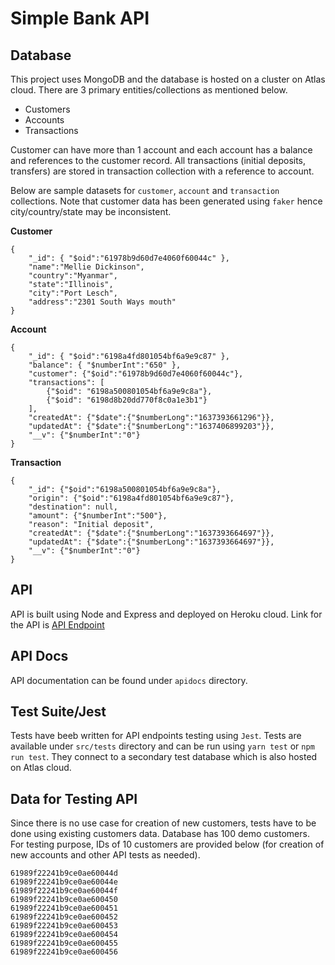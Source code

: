 # Simple Bank API

## Database
This project uses MongoDB and the database is hosted on a cluster on Atlas cloud. There are 3 primary entities/collections as mentioned below.

* Customers
* Accounts
* Transactions

Customer can have more than 1 account and each account has a balance and references to the customer record. All transactions (initial deposits, transfers) are stored in transaction collection with a reference to account.

Below are sample datasets for `customer`, `account` and `transaction` collections. Note that customer data has been generated using `faker` hence city/country/state may be inconsistent.

**Customer**
```
{
    "_id": { "$oid":"61978b9d60d7e4060f60044c" },
    "name":"Mellie Dickinson",
    "country":"Myanmar",
    "state":"Illinois",
    "city":"Port Lesch",
    "address":"2301 South Ways mouth"
}
```

**Account**
```
{
    "_id": { "$oid":"6198a4fd801054bf6a9e9c87" },
    "balance": { "$numberInt":"650" },
    "customer": {"$oid":"61978b9d60d7e4060f60044c"},
    "transactions": [
        {"$oid": "6198a500801054bf6a9e9c8a"},
        {"$oid": "6198d8b20dd770f8c0a1e3b1"}
    ],
    "createdAt": {"$date":{"$numberLong":"1637393661296"}},
    "updatedAt": {"$date":{"$numberLong":"1637406899203"}},
    "__v": {"$numberInt":"0"}
}
```

**Transaction**
```
{
    "_id": {"$oid":"6198a500801054bf6a9e9c8a"},
    "origin": {"$oid":"6198a4fd801054bf6a9e9c87"},
    "destination": null,
    "amount": {"$numberInt":"500"},
    "reason": "Initial deposit",
    "createdAt": {"$date":{"$numberLong":"1637393664697"}},
    "updatedAt": {"$date":{"$numberLong":"1637393664697"}},
    "__v": {"$numberInt":"0"}
}
```

## API
API is built using Node and Express and deployed on Heroku cloud. Link for the API is [API Endpoint](https://pages.github.com/)

## API Docs
API documentation can be found under `apidocs` directory.

## Test Suite/Jest
Tests have beeb written for API endpoints testing using `Jest`. Tests are available under `src/tests` directory and can be run using `yarn test` or `npm run test`. They connect to a secondary test database which is also hosted on Atlas cloud.

## Data for Testing API
Since there is no use case for creation of new customers, tests have to be done using existing customers data. Database has 100 demo customers. For testing purpose, IDs of 10 customers are provided below (for creation of new accounts and other API tests as needed).

```
61989f22241b9ce0ae60044d
61989f22241b9ce0ae60044e
61989f22241b9ce0ae60044f
61989f22241b9ce0ae600450
61989f22241b9ce0ae600451
61989f22241b9ce0ae600452
61989f22241b9ce0ae600453
61989f22241b9ce0ae600454
61989f22241b9ce0ae600455
61989f22241b9ce0ae600456
```
